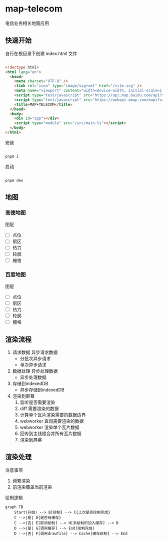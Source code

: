 # map-telecom

电信业务相关地图应用

## 快速开始

自行在根目录下创建 index.html 文件

```html

<!doctype html>
<html lang="en">
  <head>
    <meta charset="UTF-8" />
    <link rel="icon" type="image/svg+xml" href="/vite.svg" />
    <meta name="viewport" content="width=device-width, initial-scale=1.0" />
    <script type="text/javascript" src="https://api.map.baidu.com/api?type=webgl&v=1.0&ak="></script>
    <script type="text/javascript" src="https://webapi.amap.com/maps?v=2.0&key="></script>
    <title>MAP+TELECOM</title>
  </head>
  <body>
    <div id="app"></div>
    <script type="module" src="/src/main.ts"></script>
  </body>
</html>

```

安装

```sh

pnpm i

```

启动

```sh

pnpm dev

```

## 地图

### 高德地图

图层

- [ ] 点位
- [ ] 扇区
- [ ] 热力
- [ ] 轮廓
- [ ] 栅格

### 百度地图

图层

- [ ] 点位
- [ ] 扇区
- [ ] 热力
- [ ] 轮廓
- [ ] 栅格

## 渲染流程

1. 请求数据 异步请求数据
   - 分批次异步请求
   - 单次异步请求
2. 数据处理 异步处理数据
   - 异步处理数据
3. 存储到indexedDB
   - 异步存储到indexedDB
4. 渲染到屏幕
   1. 监听是否需要渲染
   2. diff 需要渲染的数据
   3. 计算单个瓦片渲染需要的数据边界
   4. webworker 查询需要渲染的数据
   5. webworker 渲染单个瓦片数据
   6. 回传到主线程合并所有瓦片数据
   7. 渲染到屏幕

## 渲染处理

注意事项

1. 频繁渲染
2. 前渲染覆盖当前渲染

绘制逻辑

```mermaid
graph TB
    Start(开始) --> B[绘制] --> C{上次是否绘制完成}
    C -->|是| D{是否有缓存}
    C -->|否| E[取消绘制] --> H[未绘制的加入缓存] --> B
    D -->|是| G[调用缓存] --> End(绘制完成)
    D -->|否| F[调用drawTile] --> Cache[缓存绘制] --> End
```
